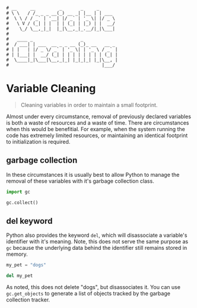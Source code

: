 ```text
# __     __         _       _     _
# \ \   / /_ _ _ __(_) __ _| |__ | | ___
#  \ \ / / _` | '__| |/ _` | '_ \| |/ _ \
#   \ V / (_| | |  | | (_| | |_) | |  __/
#    \_/ \__,_|_|  |_|\__,_|_.__/|_|\___|
#
#   ____ _                  _
#  / ___| | ___  __ _ _ __ (_)_ __   __ _
# | |   | |/ _ \/ _` | '_ \| | '_ \ / _` |
# | |___| |  __/ (_| | | | | | | | | (_| |
#  \____|_|\___|\__,_|_| |_|_|_| |_|\__, |
#                                   |___/
```

Variable Cleaning
=================

> Cleaning variables in order to maintain a small footprint.

Almost under every circumstance, removal of previously declared variables is both a waste of resources and a
waste of time. There are circumstances when this would be benefitial. For example, when the system running the
code has extremely limited resources, or maintaining an identical footprint to initialization is required.

garbage collection
------------------

In these circumstances it is usually best to allow Python to manage the removal of these variables with it's
garbage collection class. 

```python
import gc

gc.collect()
```

del keyword
------------

Python also provides the keyword `del`, which will disassociate a variable's identifier with it's meaning.
Note, this does not serve the same purpose as `gc` because the underlying data behind the identifier still
remains stored in memory. 

```python
my_pet = "dogs"

del my_pet
```

As noted, this does not delete "dogs", but disassociates it. You can use `gc.get_objects` to generate a list
of objects tracked by the garbage collection tracker.

